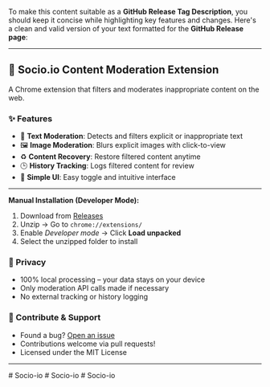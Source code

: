 To make this content suitable as a **GitHub Release Tag Description**, you should keep it concise while highlighting key features and changes. Here's a clean and valid version of your text formatted for the **GitHub Release page**:

---

## 🚀 Socio.io Content Moderation Extension

A Chrome extension that filters and moderates inappropriate content on the web.

### ✨ Features

* 🧹 **Text Moderation**: Detects and filters explicit or inappropriate text
* 🖼️ **Image Moderation**: Blurs explicit images with click-to-view
* ♻️ **Content Recovery**: Restore filtered content anytime
* 🕒 **History Tracking**: Logs filtered content for review
* 🧭 **Simple UI**: Easy toggle and intuitive interface

---
**Manual Installation (Developer Mode):**

1. Download from [Releases](https://github.com/yourusername/socio-io/releases)
2. Unzip → Go to `chrome://extensions/`
3. Enable *Developer mode* → Click **Load unpacked**
4. Select the unzipped folder to install

### 🔐 Privacy

* 100% local processing – your data stays on your device
* Only moderation API calls made if necessary
* No external tracking or history logging

### 🙌 Contribute & Support

* Found a bug? [Open an issue](https://github.com/yourusername/socio-io/issues)
* Contributions welcome via pull requests!
* Licensed under the MIT License

---
#   S o c i o - i o  
 #   S o c i o - i o  
 #   S o c i o - i o  
 